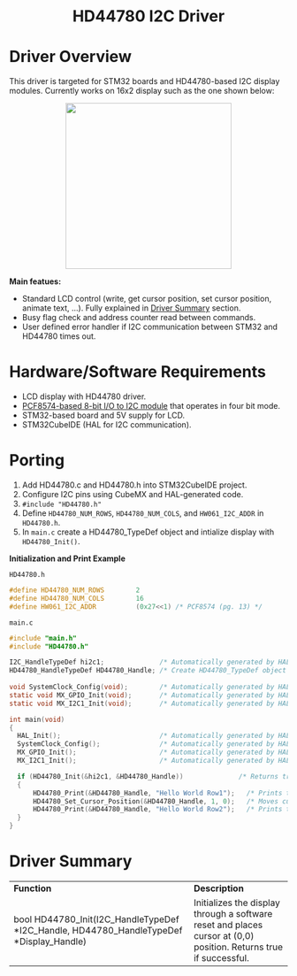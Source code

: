  <h1 align="center"> HD44780 I2C Driver</h1>

 # Driver Overview #
 This driver is targeted for STM32 boards and HD44780-based I2C display modules. Currently works on 16x2 display such as the one shown below:
 <p align="center">
 <img src="https://user-images.githubusercontent.com/79535234/150162473-e139d7c3-d8eb-4695-877e-66c1ef45de0c.png" width="300" />
 <p>

 **Main featues:**
 * Standard LCD control (write, get cursor position, set cursor position, animate text, ...). Fully explained in [Driver Summary](#driver-summary) section.
 * Busy flag check and address counter read between commands.
 * User defined error handler if I2C communication between STM32 and HD44780 times out.
  
 # Hardware/Software Requirements #
 * LCD display with HD44780 driver.
 * [PCF8574-based 8-bit I/O to I2C module](https://www.amazon.com/1602LCD-Display-Serial-Interface-Arduino/dp/B01MXGXPKU/ref=asc_df_B01MXGXPKU/?tag=hyprod-20&linkCode=df0&hvadid=167146065113&hvpos=&hvnetw=g&hvrand=358405417949042193&hvpone=&hvptwo=&hvqmt=&hvdev=c&hvdvcmdl=&hvlocint=&hvlocphy=9004331&hvtargid=pla-305845701989&psc=1/) that operates in four bit mode.
 * STM32-based board and 5V supply for LCD.
 * STM32CubeIDE (HAL for I2C communication).
  
 # Porting #
 1. Add HD44780.c and HD44780.h into STM32CubeIDE project.
 2. Configure I2C pins using CubeMX and HAL-generated code.
 3. `#include "HD44780.h"`
 4. Define `HD44780_NUM_ROWS`, `HD44780_NUM_COLS`, and `HW061_I2C_ADDR` in `HD44780.h`.
 4. In `main.c` create a HD44780_TypeDef object and intialize display with `HD44780_Init()`.

**Initialization and Print Example**
   
`HD44780.h`
```C
#define HD44780_NUM_ROWS 		2
#define HD44780_NUM_COLS 		16
#define HW061_I2C_ADDR 			(0x27<<1) /* PCF8574 (pg. 13) */
```
   
`main.c`
```C
#include "main.h"
#include "HD44780.h"

I2C_HandleTypeDef hi2c1;              /* Automatically generated by HAL */
HD44780_HandleTypeDef HD44780_Handle; /* Create HD44780_TypeDef object */
   
void SystemClock_Config(void);        /* Automatically generated by HAL */
static void MX_GPIO_Init(void);       /* Automatically generated by HAL */
static void MX_I2C1_Init(void);       /* Automatically generated by HAL */

int main(void)
{
  HAL_Init();                         /* Automatically generated by HAL */
  SystemClock_Config();               /* Automatically generated by HAL */
  MX_GPIO_Init();                     /* Automatically generated by HAL */
  MX_I2C1_Init();                     /* Automatically generated by HAL */

  if (HD44780_Init(&hi2c1, &HD44780_Handle))              /* Returns true if initialization successful */
  {
	  HD44780_Print(&HD44780_Handle, "Hello World Row1");   /* Prints text on first row */
	  HD44780_Set_Cursor_Position(&HD44780_Handle, 1, 0);   /* Moves cursor to second row */
	  HD44780_Print(&HD44780_Handle, "Hello World Row2");   /* Prints text on second row */
  }
}
```

# Driver Summary #
 <table>
  <tr>
    <td> <strong>Function</strong> </td>
    <td><strong>Description</strong></td>
  </tr>
  
  <tr>
    <td> bool HD44780_Init(I2C_HandleTypeDef *I2C_Handle, HD44780_HandleTypeDef *Display_Handle) </td>
    <td> Initializes the display through a software reset and places cursor at (0,0) position. Returns true if successful. </td>
  </tr>
</table>
  
